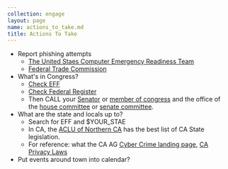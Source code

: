 ```yaml
---
collection: engage
layout: page
name: actions_to_take.md
title: Actions To Take
---
```


* Report phishing attempts
  * [The United Staes Computer Emergency Readiness Team](https://www.us-cert.gov/report-phishing)
  * [Federal Trade Commission](https://www.consumer.ftc.gov/articles/0003-phishing)
* What's in Congress?
  * [Check EFF](https://act.eff.org/)
  * [Check Federal Register](https://www.federalregister.gov/)
  * Then CALL your [Senator](http://www.senate.gov/general/contact_information/senators_cfm.cfm?OrderBy=state) or [member of congress](http://www.house.gov/representatives/find/) and the office of the [house committee](http://www.house.gov/committees/) or [senate committee](http://www.senate.gov/committees/committees_home.htm).
* What are the state and locals up to?
  * Search for EFF and $YOUR_STAE
  * In CA, the [ACLU of Northern CA](https://www.aclunc.org/our-work/legislation) has the best list of CA State legislation.
  * For reference: what the CA AG [Cyber Crime landing page](https://oag.ca.gov/cybersafety),  [CA Privacy Laws](https://oag.ca.gov/privacy/privacy-laws)
* Put events around town into calendar?
